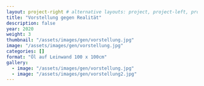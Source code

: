 ```yaml
---
layout: project-right # alternative layouts: project, project-left, project-right, project-top
title: "Vorstellung gegen Realität"
description: false
year: 2020
weight: 3
thumbnail: "/assets/images/gen/vorstellung.jpg"
image: "/assets/images/gen/vorstellung.jpg"
categories: []
format: "Öl auf Leinwand 100 x 100cm"
gallery:
  - image: "/assets/images/gen/vorstellung.jpg"
  - image: "/assets/images/gen/vorstellung2.jpg"
---
```


